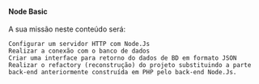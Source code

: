 #### Node Basic

A sua missão neste conteúdo será:

    Configurar um servidor HTTP com Node.Js
    Realizar a conexão com o banco de dados
    Criar uma interface para retorno do dados de BD em formato JSON
    Realizar o refactory (reconstrução) do projeto substituindo a parte back-end anteriormente construída em PHP pelo back-end Node.Js.

